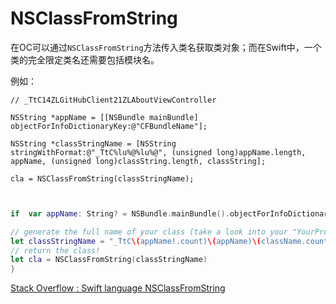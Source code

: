 # NSClassFromString

在OC可以通过`NSClassFromString`方法传入类名获取类对象；而在Swift中，一个类的完全限定类名还需要包括模块名。

例如：

```objc
// _TtC14ZLGitHubClient21ZLAboutViewController

NSString *appName = [[NSBundle mainBundle] objectForInfoDictionaryKey:@"CFBundleName"];
                    
NSString *classStringName = [NSString stringWithFormat:@"_TtC%lu%@%lu%@", (unsigned long)appName.length, appName, (unsigned long)classString.length, classString];
                    
cla = NSClassFromString(classStringName);


```

```swift

if  var appName: String? = NSBundle.mainBundle().objectForInfoDictionaryKey("CFBundleName") as String? {

// generate the full name of your class (take a look into your "YourProject-swift.h" file)
let classStringName = "_TtC\(appName!.count)\(appName)\(className.count))\(className)"
// return the class!
let cla = NSClassFromString(classStringName)
}


```
[Stack Overflow : Swift language NSClassFromString][1]


[1]: https://stackoverflow.com/questions/24030814/swift-language-nsclassfromstring